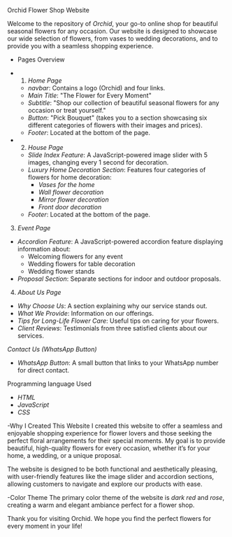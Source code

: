 Orchid Flower Shop Website

Welcome to the repository of *Orchid*, your go-to online shop for beautiful seasonal flowers for any occasion. Our website is designed to showcase our wide selection of flowers, from vases to wedding decorations, and to provide you with a seamless shopping experience.

- Pages Overview

- 1. *Home Page*
   - *navbar*: Contains a logo (Orchid) and four links.
   - *Main Title*: "The Flower for Every Moment"
   - *Subtitle*: "Shop our collection of beautiful seasonal flowers for any occasion or treat yourself."
   - *Button*: "Pick Bouquet" (takes you to a section showcasing six different categories of flowers with their images and prices).
   - *Footer*: Located at the bottom of the page.

- 2. *House Page*
   - *Slide Index Feature*: A JavaScript-powered image slider with 5 images, changing every 1 second for decoration.
   - *Luxury Home Decoration Section*: Features four categories of flowers for home decoration:
     - *Vases for the home*
     - *Wall flower decoration*
     - *Mirror flower decoration*
     - *Front door decoration*
   - *Footer*: Located at the bottom of the page.

 3. *Event Page*
   - *Accordion Feature*: A JavaScript-powered accordion feature displaying information about:
     - Welcoming flowers for any event
     - Wedding flowers for table decoration
     - Wedding flower stands
   - *Proposal Section*: Separate sections for indoor and outdoor proposals.

 4. *About Us Page*
   - *Why Choose Us*: A section explaining why our service stands out.
   - *What We Provide*: Information on our offerings.
   - *Tips for Long-Life Flower Care*: Useful tips on caring for your flowers.
   - *Client Reviews*: Testimonials from three satisfied clients about our services.

*Contact Us (WhatsApp Button)*
   - *WhatsApp Button*: A small button that links to your WhatsApp number for direct contact.

Programming language Used
- *HTML*
- *JavaScript*
- *CSS*

-Why I Created This Website
I created this website to offer a seamless and enjoyable shopping experience for flower lovers and those seeking the perfect floral arrangements for their special moments. My goal is to provide beautiful, high-quality flowers for every occasion, whether it’s for your home, a wedding, or a unique proposal.

The website is designed to be both functional and aesthetically pleasing, with user-friendly features like the image slider and accordion sections, allowing customers to navigate and explore our products with ease.

-Color Theme
The primary color theme of the website is *dark red* and *rose*, creating a warm and elegant ambiance perfect for a flower shop.

Thank you for visiting Orchid. We hope you find the perfect flowers for every moment in your life!